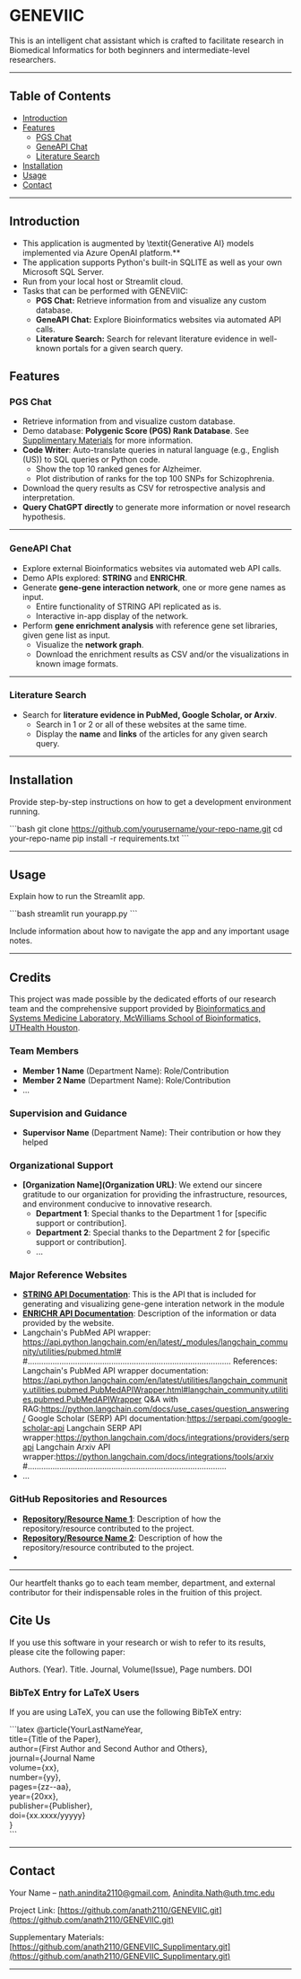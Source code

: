 
# GENEVIIC
This is an intelligent chat assistant which is crafted to facilitate research in Biomedical Informatics for both beginners and intermediate-level researchers.

---

## Table of Contents
- [Introduction](#introduction)
- [Features](#features)
	- [PGS Chat](#pgs-chat)
	- [GeneAPI Chat](#geneapi-chat)
	- [Literature Search](#literature-search)
- [Installation](#installation)
- [Usage](#usage)
- [Contact](#contact)
---
## Introduction
- This application is augmented by \textit{Generative AI} models implemented via Azure OpenAI platform.**
- The application supports Python's built-in SQLITE as well as your own Microsoft SQL Server.
- Run from your local host or Streamlit cloud.
- Tasks that can be performed with GENEVIIC:
    - **PGS Chat:** Retrieve information from and visualize any custom database.
    - **GeneAPI Chat:** Explore Bioinformatics websites via automated API calls.
    - **Literature Search:** Search for relevant literature evidence in well-known portals for a given search query.

## Features
### PGS Chat

- Retrieve information from and visualize custom database.
- Demo database: **Polygenic Score (PGS) Rank Database**. See [Supplimentary Materials](#Supplementary-Materials) for more information.
- **Code Writer**: Auto-translate queries in natural language (e.g., English (US)) to SQL queries or Python code.
  - Show the top 10 ranked genes for Alzheimer.
  - Plot distribution of ranks for the top 100 SNPs for Schizophrenia.
- Download the query results as CSV for retrospective analysis and interpretation.
- **Query ChatGPT directly** to generate more information or novel research hypothesis.
---

### GeneAPI Chat

- Explore external Bioinformatics websites via automated web API calls.
- Demo APIs explored: **STRING** and **ENRICHR**.
- Generate **gene-gene interaction network**, one or more gene names as input.
  - Entire functionality of STRING API replicated as is.
  - Interactive in-app display of the network.
- Perform **gene enrichment analysis** with reference gene set libraries, given gene list as input.
  - Visualize the **network graph**.
  - Download the enrichment results as CSV and/or the visualizations in known image formats.
---

### Literature Search

- Search for **literature evidence in PubMed, Google Scholar, or Arxiv**.
  - Search in 1 or 2 or all of these websites at the same time.
  - Display the **name** and **links** of the articles for any given search query.
---

## Installation

Provide step-by-step instructions on how to get a development environment running.

\```bash
git clone https://github.com/yourusername/your-repo-name.git
cd your-repo-name
pip install -r requirements.txt
\```

---

## Usage

Explain how to run the Streamlit app.

\```bash
streamlit run yourapp.py
\```

Include information about how to navigate the app and any important usage notes.

---


## Credits

This project was made possible by the dedicated efforts of our research team and the comprehensive support provided by [Bioinformatics and Systems Medicine Laboratory, McWilliams School of Bioinformatics, UTHealth Houston](https://www.uth.edu/bioinfo/).

### Team Members
- **Member 1 Name** (Department Name): Role/Contribution
- **Member 2 Name** (Department Name): Role/Contribution
- ...

### Supervision and Guidance
- **Supervisor Name** (Department Name): Their contribution or how they helped

### Organizational Support
- **[Organization Name](Organization URL)**: We extend our sincere gratitude to our organization for providing the infrastructure, resources, and environment conducive to innovative research.
  - **Department 1**: Special thanks to the Department 1 for [specific support or contribution].
  - **Department 2**: Special thanks to the Department 2 for [specific support or contribution].
  - ...

### Major Reference Websites
- **[STRING API Documentation](https://string-db.org/help/api/)**: This is the API that is included for generating and visualizing gene-gene interation network in the module 
- **[ENRICHR API Documentation](https://maayanlab.cloud/Enrichr/help#api)**: Description of the information or data provided by the website.
- Langchain's PubMed API wrapper:
https://api.python.langchain.com/en/latest/_modules/langchain_community/utilities/pubmed.html#
#..........................................................................................
References:
Langchain's PubMed API wrapper documentation:
https://api.python.langchain.com/en/latest/utilities/langchain_community.utilities.pubmed.PubMedAPIWrapper.html#langchain_community.utilities.pubmed.PubMedAPIWrapper
Q&A with RAG:https://python.langchain.com/docs/use_cases/question_answering/
Google Scholar (SERP) API documentation:https://serpapi.com/google-scholar-api
Langchain SERP API wrapper:https://python.langchain.com/docs/integrations/providers/serpapi
Langchain Arxiv API wrapper:https://python.langchain.com/docs/integrations/tools/arxiv
#........................................................................................
- ...

### GitHub Repositories and Resources
- **[Repository/Resource Name 1](https://github.com/Microsoft-USEduAzure/OpenAIWorkshop.git)**: Description of how the repository/resource contributed to the project.
- **[Repository/Resource Name 2](https://github.com/Jeffz999/Medbot.git)**: Description of how the repository/resource contributed to the project.
- 

---
Our heartfelt thanks go to each team member, department, and external contributor for their indispensable roles in the fruition of this project.
## Cite Us

If you use this software in your research or wish to refer to its results, please cite the following paper:

Authors. (Year). Title. Journal, Volume(Issue), Page numbers. DOI

### BibTeX Entry for LaTeX Users

If you are using LaTeX, you can use the following BibTeX entry:

\```latex
	@article{YourLastNameYear,\
	title={Title of the Paper},\
	  author={First Author and Second Author and Others},\
	  journal={Journal Name\
	  volume={xx},\
	  number={yy},\
	  pages={zz--aa},\
	  year={20xx},\
	  publisher={Publisher},\
	  doi={xx.xxxx/yyyyy}\
	}\
\```

---
## Contact

Your Name – nath.anindita2110@gmail.com, Anindita.Nath@uth.tmc.edu

Project Link: [https://github.com/anath2110/GENEVIIC.git](https://github.com/anath2110/GENEVIIC.git)

Supplementary Materials: [https://github.com/anath2110/GENEVIIC_Supplimentary.git](https://github.com/anath2110/GENEVIIC_Supplimentary.git)

---
